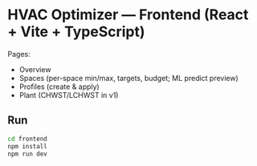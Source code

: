 # HVAC Optimizer — Frontend (React + Vite + TypeScript)

Pages:
- Overview
- Spaces (per-space min/max, targets, budget; ML predict preview)
- Profiles (create & apply)
- Plant (CHWST/LCHWST in v1)

## Run
```bash
cd frontend
npm install
npm run dev
```
